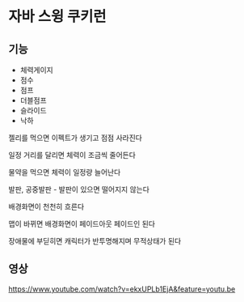 
# 자바 스윙 쿠키런

## 기능

- 체력게이지
- 점수
- 점프
- 더블점프
- 슬라이드
- 낙하

젤리를 먹으면 이펙트가 생기고 점점 사라진다

일정 거리를 달리면 체력이 조금씩 줄어든다

물약을 먹으면 체력이 일정량 늘어난다

발판, 공중발판 - 발판이 있으면 떨어지지 않는다

배경화면이 천천히 흐른다

맵이 바뀌면 배경화면이 페이드아웃 페이드인 된다

장애물에 부딛히면 캐릭터가 반투명해지며 무적상태가 된다



## 영상
https://www.youtube.com/watch?v=ekxUPLb1EjA&feature=youtu.be
